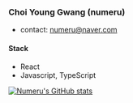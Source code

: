 ### Choi Young Gwang (numeru)

- contact: numeru@naver.com

#### Stack

- React
- Javascript, TypeScript

[![Numeru's GitHub stats](https://github-readme-stats.vercel.app/api?username=anuraghazra)](https://github.com/anuraghazra/github-readme-stats)
